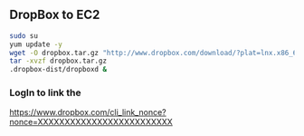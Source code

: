 ## DropBox to EC2


```bash
sudo su
yum update -y
wget -O dropbox.tar.gz "http://www.dropbox.com/download/?plat=lnx.x86_64"
tar -xvzf dropbox.tar.gz
.dropbox-dist/dropboxd &
```


### LogIn to link the
https://www.dropbox.com/cli_link_nonce?nonce=XXXXXXXXXXXXXXXXXXXXXXXXX